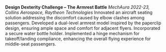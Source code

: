 **Design Dexterity Challenge – The Armrest Battle**
*MechAura 2022-23, Collins Aerospace, Raytheon Technologies*
Innovated an aircraft seating solution addressing the discomfort caused by elbow clashes among passengers. Developed a dual-level armrest model inspired by the paperclip design, ensuring ample space and comfort for adjacent flyers. Incorporated a secure water bottle holder. Implemented a hinge mechanism for takeoff/landing compliance, enhancing the overall flying experience for middle-seat passengers.
